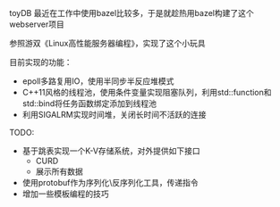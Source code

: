 toyDB
最近在工作中使用bazel比较多，于是就趁热用bazel构建了这个webserver项目

参照游双《Linux高性能服务器编程》，实现了这个小玩具

目前实现的功能：

* epoll多路复用IO，使用半同步半反应堆模式
* C++11风格的线程池，使用条件变量实现阻塞队列，利用std::function和std::bind将任务函数绑定添加到线程池
* 利用SIGALRM实现时间堆，关闭长时间不活跃的连接

TODO:
* 基于跳表实现一个K-V存储系统，对外提供如下接口
    * CURD
    * 展示所有数据
* 使用protobuf作为序列化\反序列化工具，传递指令
* 增加一些模板编程的技巧
